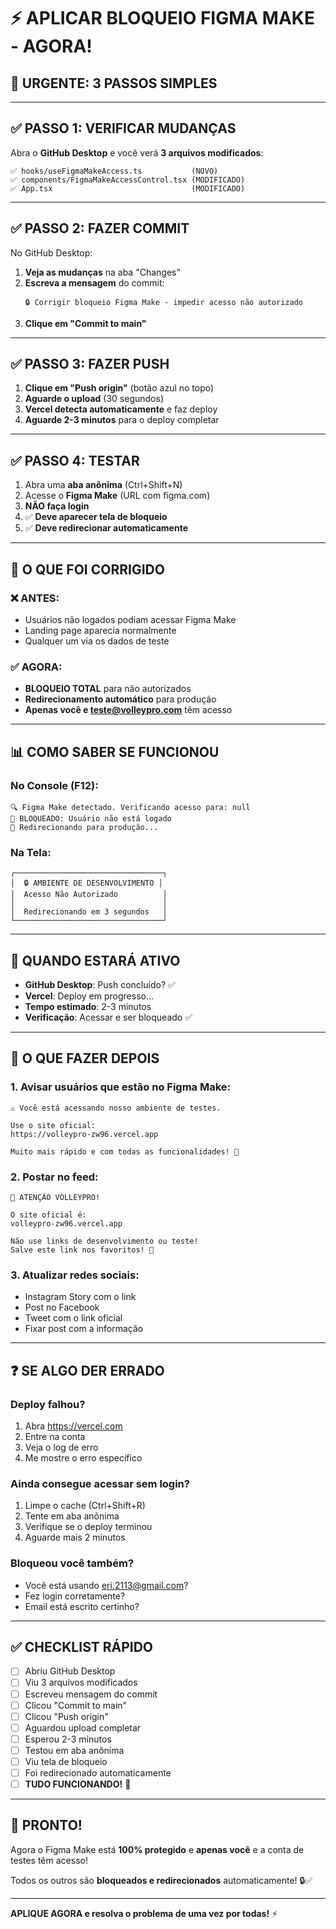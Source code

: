 # ⚡ APLICAR BLOQUEIO FIGMA MAKE - AGORA!

## 🚨 URGENTE: 3 PASSOS SIMPLES

---

## ✅ PASSO 1: VERIFICAR MUDANÇAS

Abra o **GitHub Desktop** e você verá **3 arquivos modificados**:

```
✅ hooks/useFigmaMakeAccess.ts           (NOVO)
✅ components/FigmaMakeAccessControl.tsx (MODIFICADO)
✅ App.tsx                               (MODIFICADO)
```

---

## ✅ PASSO 2: FAZER COMMIT

No GitHub Desktop:

1. **Veja as mudanças** na aba "Changes"
2. **Escreva a mensagem** do commit:
   ```
   🔒 Corrigir bloqueio Figma Make - impedir acesso não autorizado
   ```
3. **Clique em "Commit to main"**

---

## ✅ PASSO 3: FAZER PUSH

1. **Clique em "Push origin"** (botão azul no topo)
2. **Aguarde o upload** (30 segundos)
3. **Vercel detecta automaticamente** e faz deploy
4. **Aguarde 2-3 minutos** para o deploy completar

---

## ✅ PASSO 4: TESTAR

1. Abra uma **aba anônima** (Ctrl+Shift+N)
2. Acesse o **Figma Make** (URL com figma.com)
3. **NÃO faça login**
4. ✅ **Deve aparecer tela de bloqueio**
5. ✅ **Deve redirecionar automaticamente**

---

## 🎯 O QUE FOI CORRIGIDO

### ❌ ANTES:
- Usuários não logados podiam acessar Figma Make
- Landing page aparecia normalmente
- Qualquer um via os dados de teste

### ✅ AGORA:
- **BLOQUEIO TOTAL** para não autorizados
- **Redirecionamento automático** para produção
- **Apenas você e teste@volleypro.com** têm acesso

---

## 📊 COMO SABER SE FUNCIONOU

### No Console (F12):
```
🔍 Figma Make detectado. Verificando acesso para: null
🚫 BLOQUEADO: Usuário não está logado
🔄 Redirecionando para produção...
```

### Na Tela:
```
┌─────────────────────────────────┐
│  🔒 AMBIENTE DE DESENVOLVIMENTO │
│  Acesso Não Autorizado          │
│                                 │
│  Redirecionando em 3 segundos   │
└─────────────────────────────────┘
```

---

## 🚀 QUANDO ESTARÁ ATIVO

- **GitHub Desktop**: Push concluído? ✅
- **Vercel**: Deploy em progresso...
- **Tempo estimado**: 2-3 minutos
- **Verificação**: Acessar e ser bloqueado ✅

---

## 📢 O QUE FAZER DEPOIS

### 1. Avisar usuários que estão no Figma Make:
```
⚠️ Você está acessando nosso ambiente de testes.

Use o site oficial:
https://volleypro-zw96.vercel.app

Muito mais rápido e com todas as funcionalidades! 🚀
```

### 2. Postar no feed:
```
🏐 ATENÇÃO VOLLEYPRO!

O site oficial é:
volleypro-zw96.vercel.app

Não use links de desenvolvimento ou teste!
Salve este link nos favoritos! 📌
```

### 3. Atualizar redes sociais:
- Instagram Story com o link
- Post no Facebook
- Tweet com o link oficial
- Fixar post com a informação

---

## ❓ SE ALGO DER ERRADO

### Deploy falhou?
1. Abra https://vercel.com
2. Entre na conta
3. Veja o log de erro
4. Me mostre o erro específico

### Ainda consegue acessar sem login?
1. Limpe o cache (Ctrl+Shift+R)
2. Tente em aba anônima
3. Verifique se o deploy terminou
4. Aguarde mais 2 minutos

### Bloqueou você também?
- Você está usando eri.2113@gmail.com?
- Fez login corretamente?
- Email está escrito certinho?

---

## ✅ CHECKLIST RÁPIDO

- [ ] Abriu GitHub Desktop
- [ ] Viu 3 arquivos modificados
- [ ] Escreveu mensagem do commit
- [ ] Clicou "Commit to main"
- [ ] Clicou "Push origin"
- [ ] Aguardou upload completar
- [ ] Esperou 2-3 minutos
- [ ] Testou em aba anônima
- [ ] Viu tela de bloqueio
- [ ] Foi redirecionado automaticamente
- [ ] **TUDO FUNCIONANDO!** 🎉

---

## 🎯 PRONTO!

Agora o Figma Make está **100% protegido** e **apenas você** e a conta de testes têm acesso!

Todos os outros são **bloqueados e redirecionados** automaticamente! 🔒✅

---

**APLIQUE AGORA e resolva o problema de uma vez por todas!** ⚡

